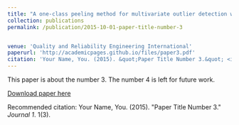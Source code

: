 ```yaml
---
title: "A one-class peeling method for multivariate outlier detection with applications in Phase I SPC"
collection: publications
permalink: /publication/2015-10-01-paper-title-number-3


venue: 'Quality and Reliability Engineering International'
paperurl: 'http://academicpages.github.io/files/paper3.pdf'
citation: 'Your Name, You. (2015). &quot;Paper Title Number 3.&quot; <i>Journal 1</i>. 1(3).'
---
```

This paper is about the number 3. The number 4 is left for future work.

[Download paper here](http://academicpages.github.io/files/paper3.pdf)

Recommended citation: Your Name, You. (2015). "Paper Title Number 3." <i>Journal 1</i>. 1(3).
